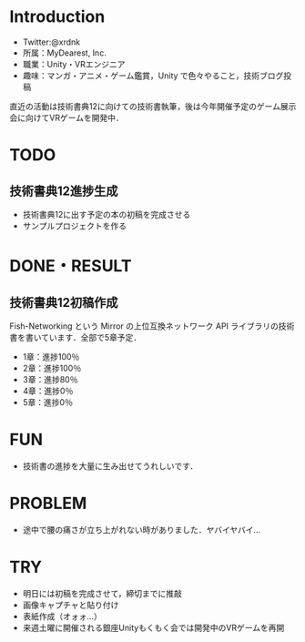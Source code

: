 # Introduction

- Twitter:@xrdnk
- 所属：MyDearest, Inc.
- 職業：Unity・VRエンジニア
- 趣味：マンガ・アニメ・ゲーム鑑賞，Unity で色々やること，技術ブログ投稿

直近の活動は技術書典12に向けての技術書執筆，後は今年開催予定のゲーム展示会に向けてVRゲームを開発中．

# TODO

## 技術書典12進捗生成

- 技術書典12に出す予定の本の初稿を完成させる
- サンプルプロジェクトを作る

# DONE・RESULT

## 技術書典12初稿作成

Fish-Networking という Mirror の上位互換ネットワーク API ライブラリの技術書を書いています．全部で5章予定．

- 1章：進捗100％
- 2章：進捗100％
- 3章：進捗80％
- 4章：進捗0％
- 5章：進捗0％

# FUN 

- 技術書の進捗を大量に生み出せてうれしいです．

# PROBLEM

- 途中で腰の痛さが立ち上がれない時がありました．ヤバイヤバイ…

# TRY

- 明日には初稿を完成させて，締切までに推敲
- 画像キャプチャと貼り付け
- 表紙作成（オォォ…）
- 来週土曜に開催される銀座Unityもくもく会では開発中のVRゲームを再開
